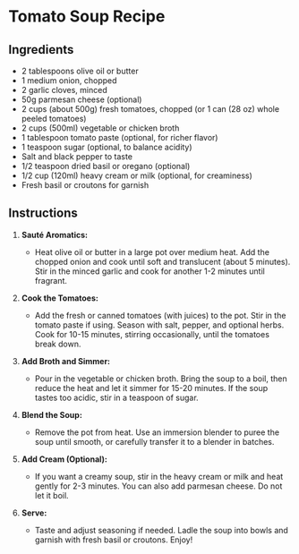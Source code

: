 # Tomato Soup Recipe

## Ingredients

- 2 tablespoons olive oil or butter
- 1 medium onion, chopped
- 2 garlic cloves, minced
- 50g parmesan cheese (optional)
- 2 cups (about 500g) fresh tomatoes, chopped (or 1 can (28 oz) whole peeled tomatoes)
- 2 cups (500ml) vegetable or chicken broth
- 1 tablespoon tomato paste (optional, for richer flavor)
- 1 teaspoon sugar (optional, to balance acidity)
- Salt and black pepper to taste
- 1/2 teaspoon dried basil or oregano (optional)
- 1/2 cup (120ml) heavy cream or milk (optional, for creaminess)
- Fresh basil or croutons for garnish

## Instructions

1. **Sauté Aromatics:**
   - Heat olive oil or butter in a large pot over medium heat. Add the chopped
     onion and cook until soft and translucent (about 5 minutes). Stir in the
     minced garlic and cook for another 1-2 minutes until fragrant.

2. **Cook the Tomatoes:**
   - Add the fresh or canned tomatoes (with juices) to the pot. Stir in the
     tomato paste if using. Season with salt, pepper, and optional herbs. Cook
     for 10-15 minutes, stirring occasionally, until the tomatoes break down.

3. **Add Broth and Simmer:**
   - Pour in the vegetable or chicken broth. Bring the soup to a boil, then reduce
     the heat and let it simmer for 15-20 minutes. If the soup tastes too acidic,
     stir in a teaspoon of sugar.

4. **Blend the Soup:**
   - Remove the pot from heat. Use an immersion blender to puree the soup until smooth,
     or carefully transfer it to a blender in batches.

5. **Add Cream (Optional):**
   - If you want a creamy soup, stir in the heavy cream or milk and heat gently for 2-3 minutes. You can also add parmesan cheese.
     Do not let it boil.

6. **Serve:**
   - Taste and adjust seasoning if needed. Ladle the soup into bowls and garnish with fresh basil
     or croutons. Enjoy!
